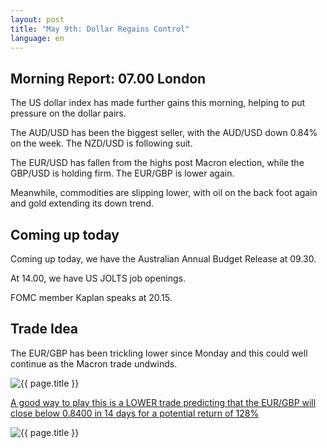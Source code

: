 ```yaml
---
layout: post
title: "May 9th: Dollar Regains Control"
language: en
---
```

## Morning Report: 07.00 London

The US dollar index has made further gains this morning, helping to put pressure on the dollar pairs. 

The AUD/USD has been the biggest seller, with the AUD/USD down 0.84% on the week. The NZD/USD is following suit. 

The EUR/USD has fallen from the highs post Macron election, while the GBP/USD is holding firm. The EUR/GBP is lower again. 

Meanwhile, commodities are slipping lower, with oil on the back foot again and gold extending its down trend. 


## Coming up today

Coming up today, we have the Australian Annual Budget Release at 09.30. 

At 14.00, we have US JOLTS job openings. 

FOMC member Kaplan speaks at 20.15.


## Trade Idea

The EUR/GBP has been trickling lower since Monday and this could well continue as the Macron trade undwinds. 

<img class="post-image" src="{{ site.url }}/images/2017-05-09_07-34-39.jpg" alt="{{ page.title }}" title="{{ page.title }}">

<a href="%LINK%%?currency=GBP&market=forex&underlying=frxEURGBP&formname=higherlower&duration_amount=14&duration_units=d&amount=10&amount_type=payout&expiry_type=duration&barrier=0.8400" target="_blank">A good way to play this is a LOWER trade predicting that the EUR/GBP will close below 0.8400 in 14 days for a potential return of 128%</a>

<img class="post-image" src="{{ site.url }}/images/2017-05-09_07-37-08.jpg" alt="{{ page.title }}" title="{{ page.title }}">